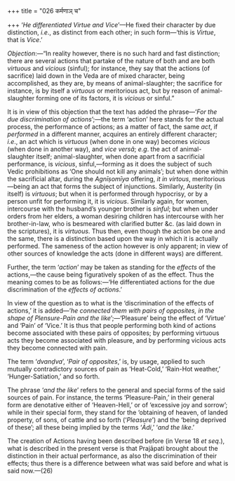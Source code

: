 +++
title = "026 कर्मणाञ् च"

+++
‘*He differentiated Virtue and Vice*’—He fixed their character by due
distinction, *i.e*., as distinct from each other; in such form—‘this is
*Virtue*, that is *Vice*.’

*Objection*:—“In reality however, there is no such hard and fast
distinction; there are several actions that partake of the nature of
both and are both *virtuous* and *vicious* (sinful); for instance, they
say that the actions (of sacrifice) laid down in the Veda are of mixed
character, being accomplished, as they are, by means of
animal-slaughter; the sacrifice for instance, is by itself a *virtuous*
or meritorious act, but by reason of animal-slaughter forming one of its
factors, it is *vicious* or sinful.”

It is in view of this objection that the text has added the phrase—‘*For
the due discrimination of actions*’;—the term ‘action’ here stands for
the actual process, the performance of actions; as a matter of fact, the
same *act*, if *performed* in a different manner, acquires an entirely
different character; *i.e*., an act which is *virtuous* (when done in
one way) becomes *vicious* (when done in another way), and *vice versâ*;
*e.g*. the act of animal-slaughter itself; animal-slaughter, when done
apart from a sacrificial performance, is *vicious*, sinful,—forming as
it does the subject of such Vedic prohibitions as ‘One should not kill
any animals’; but when done within the sacrificial altar, during the
*Agnīṣomīya* offering, *it in virtous*, meritorious—being an act that
forms the subject of injunctions. Similarly, Austerity (in itself) is
*virtuous*; but when it is performed through hypocrisy, or by a person
unfit for performing it, it is *vicious*. Similarly again, for women,
intercourse with the husband’s younger brother is *sinful*; but when
under orders from her elders, a woman desiring children has intercourse
with her brother-in-law, who is besmeared with clarified butter &c. (as
laid down in the scriptures), it is *virtuous*. Thus then, even though
the action be one and the same, there is a distinction based upon the
way in which it is actually performed. The sameness of the action
however is only apparent; in view of other sources of knowledge the acts
(done in different ways) are different.

Further, the term ‘*action*’ may be taken as standing for the *effects*
of the actions,—the cause being figuratively spoken of as the effect.
Thus the meaning comes to be as follows:—‘He differentiated actions for
the due discrimination of the *effects of actions*.’

In view of the question as to what is the ‘discrimination of the effects
of actions,’ it is added—‘*he connected them with pairs of opposites, in
the shape of Plensure-Pain and the like*’;—‘Pleasure’ being the effect
of ‘Virtue’ and ‘Pain’ of ‘Vice.’ It is thus that people performing both
kind of actions become associated with these pairs of opposites; by
performing virtuous acts they become associated with pleasure, and by
performing vicious acts they become connected with pain.

The term ‘*dvanḍva*’, ‘*Pair of opposites*,’ is, by usage, applied to
such mutually contradictory sources of pain as ‘Heat-Cold,’ ‘Rain-Hot
weather,’ ‘Hunger-Satiation,’ and so forth.

The phrase ‘*and the like*’ refers to the general and special forms of
the said sources of pain. For instance, the terms ‘Pleasure-Pain,’ in
their general form are denotative either of ‘Heaven-Hell,’ or of
‘excessive joy and sorrow’; while in their special form, they stand for
the ‘obtaining of heaven, of landed property, of sons, of cattle and so
forth (‘*Pleasure*’) and the ‘being deprived of these’; all these being
implied by the terms ‘*Ādi*,’ ‘*and the like*.’

The creation of Actions having been described before (in Verse 18 *et
seq*.), what is described in the present verse is that Prajāpati brought
about the distinction in their actual performance, as also the
discrimination of their effects; thus there is a difference between what
was said before and what is said now.—(26)


